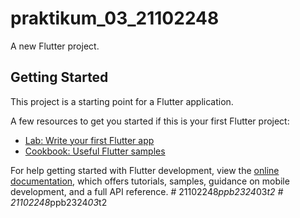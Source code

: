 # praktikum_03_21102248

A new Flutter project.

## Getting Started

This project is a starting point for a Flutter application.

A few resources to get you started if this is your first Flutter project:

- [Lab: Write your first Flutter app](https://docs.flutter.dev/get-started/codelab)
- [Cookbook: Useful Flutter samples](https://docs.flutter.dev/cookbook)

For help getting started with Flutter development, view the
[online documentation](https://docs.flutter.dev/), which offers tutorials,
samples, guidance on mobile development, and a full API reference.
#   2 1 1 0 2 2 4 8 _ p p b 2 3 2 4 _ 0 3 _ t 2  
 #   2 1 1 0 2 2 4 8 _ p p b 2 3 2 4 _ 0 3 _ t 2  
 